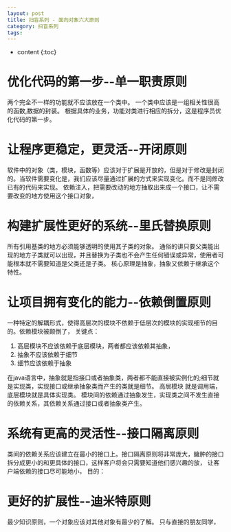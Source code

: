 ```yaml
---
layout: post
title: 扫盲系列 - 面向对象六大原则
category: 扫盲系列
tags: 
---
```

* content
{:toc}


# 优化代码的第一步--单一职责原则
两个完全不一样的功能就不应该放在一个类中。
一个类中应该是一组相关性很高的函数,数据的封装。
根据具体的业务，功能对类进行相应的拆分，这是程序员优化代码的第一步。
# 让程序更稳定，更灵活--开闭原则
软件中的对象（类，模块，函数等）应该对于扩展是开放的，但是对于修改是封闭的。当软件需要变化是，我们应该尽量通过扩展的方式来实现变化。而不是同修改已有的代码来实现。
依赖注入，把需要改动的地方抽取出来成一个接口，让不需要改变的地方使用这个接口对象，

# 构建扩展性更好的系统--里氏替换原则
所有引用基类的地方必须能够透明的使用其子类的对象。
通俗的讲只要父类能出现的地方子类就可以出现，并且替换为子类也不会产生任何错误或异常，使用者可能根本就不需要知道是父类还是子类。
核心原理是抽象，抽象又依赖于继承这个特性。
# 让项目拥有变化的能力--依赖倒置原则
一种特定的解耦形式，使得高层次的模块不依赖于低层次的模块的实现细节的目的。依赖模块被颠倒了，
关键点：
1. 高层模块不应该依赖于底层模块，两者都应该依赖其抽象，
2. 抽象不应该依赖于细节
3. 细节应该依赖于抽象

在java语言中，抽象就是指接口或者抽象类，两者都不能直接被实例化的;细节就是实现类，实现接口或继承抽象类而产生的类就是细节。
高层模块 就是调用端，底层模块就是具体实现类。
模块间的依赖通过抽象发生，实现类之间不发生直接的依赖关系，其依赖关系通过接口或者抽象类产生。

# 系统有更高的灵活性--接口隔离原则
类间的依赖关系应该建立在最小的接口上。接口隔离原则将非常庞大，臃肿的接口拆分成更小的和更具体的接口，这样客户将会只需要知道他们感兴趣的放，
让客户端依赖的接口尽可能地小，
目的：
# 更好的扩展性--迪米特原则
最少知识原则，一个对象应该对其他对象有最少的了解。
只与直接的朋友同学，
